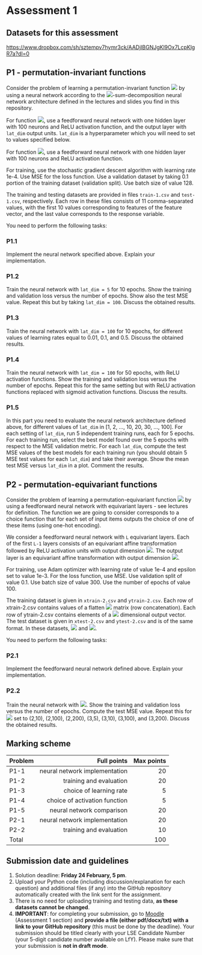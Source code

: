 # Assessment 1

## Datasets for this assessment

https://www.dropbox.com/sh/sztempv7hymr3ck/AADjIBGNJgKl9Ox7LcpKlgR7a?dl=0

## P1 - permutation-invariant functions

Consider the problem of learning a permutation-invariant function <img src="https://render.githubusercontent.com/render/math?math=f:\mathbb{R}^m\rightarrow\mathbb{R}"> by using a neural network according to the <img src="https://render.githubusercontent.com/render/math?math=(\phi,\rho)">-sum-decomposition neural network architecture defined in the lectures and slides you find in this repository.

For function <img src="https://render.githubusercontent.com/render/math?math=\phi">, use a feedforward neural network with one hidden layer with 100 neurons and ReLU activation function, and the output layer with `lat_dim` output units. `lat_dim` is a hyperparameter which you will need to set to values specified below.

For function <img src="https://render.githubusercontent.com/render/math?math=\rho">, use a feedforward neural network with one hidden layer with 100 neurons and ReLU activation function.

For training, use the stochastic gradient descent algorithm with learning rate 1e-4. Use MSE for the loss function. Use a validation dataset by taking 0.1 portion of the training dataset (validation split). Use batch size of value 128.

The training and testing datasets are provided in files `train-1.csv` and `test-1.csv`, respectively. Each row in these files consists of 11 comma-separated values, with the first 10 values corresponding to features of the feature vector, and the last value corresponds to the response variable.

You need to perform the following tasks:

### P1.1

Implement the neural network specified above. Explain your implementation.

### P1.2

Train the neural network with `lat_dim = 5` for 10 epochs. Show the training and validation loss versus the number of epochs. Show also the test MSE value. Repeat this but by taking `lat_dim = 100`. Discuss the obtained results. 

### P1.3

Train the neural network with `lat_dim = 100` for 10 epochs, for different values of learning rates equal to 0.01, 0.1, and 0.5. Discuss the obtained results.

### P1.4

Train the neural network with `lat_dim = 100` for 50 epochs, with ReLU activation functions. Show the training and validation loss versus the number of epochs. Repeat this for the same setting but with ReLU activation functions replaced with sigmoid activation functions. Discuss the results.

### P1.5

In this part you need to evaluate the neural network architecture defined above, for different values of `lat_dim` in [1, 2, ..., 10, 20, 30, ..., 100]. For each setting of `lat_dim`, run 5 independent training runs, each for 5 epochs. For each training run, select the best model found over the 5 epochs with respect to the MSE validation metric. For each `lat_dim`, compute the test MSE values of the best models for each training run (you should obtain 5 MSE test values for each `lat_dim`) and take their average. Show the mean test MSE versus `lat_dim` in a plot. Comment the results.  

## P2 - permutation-equivariant functions

Consider the problem of learning a permutation-equivariant function <img src="https://render.githubusercontent.com/render/math?math=f:\mathbb{R}^{m\times{d}}\rightarrow\{0,1\}^m"> by using a feedforward neural network with equivariant layers - see lectures for definition. The function we are going to consider corresponds to a choice function that for each set of input items outputs the choice of one of these items (using one-hot encoding).

We consider a feedforward neural network with `L` equivariant layers. Each of the first `L-1` layers consists of an equivariant affine transformation followed by ReLU activation units with output dimension <img src="https://render.githubusercontent.com/render/math?math=m\times{w}">. The output layer is an equivariant affine transformation with output dimension <img src="https://render.githubusercontent.com/render/math?math=m">.   

For training, use Adam optimizer with learning rate of value 1e-4 and epsilon set to value 1e-3. For the loss function, use MSE. Use validation split of value 0.1. Use batch size of value 300. Use the number of epochs of value 100.

The training dataset is given in `xtrain-2.csv` and `ytrain-2.csv`. Each row of xtrain-2.csv contains values of a flatten <img src="https://render.githubusercontent.com/render/math?math=m\times{d}"> matrix (row concatenation). Each row of ytrain-2.csv contains elements of a <img src="https://render.githubusercontent.com/render/math?math=m"> dimensional output vector. The test dataset is given in `xtest-2.csv` and `ytest-2.csv` and is of the same format. In these datasets, <img src="https://render.githubusercontent.com/render/math?math=m=5"> and <img src="https://render.githubusercontent.com/render/math?math=d=3">.

You need to perform the following tasks:

### P2.1

Implement the feedforward neural network defined above. Explain your implementation.

### P2.2

Train the neural network with <img src="https://render.githubusercontent.com/render/math?math=(L,w)=(2,5)">. Show the training and validation loss versus the number of epochs. Compute the test MSE value. Repeat this for <img src="https://render.githubusercontent.com/render/math?math=(L,w)"> set to (2,10), (2,100), (2,200), (3,5), (3,10), (3,100), and (3,200). Discuss the obtained results. 

## Marking scheme

| Problem | Full points | Max points |
|:--------|-----------:|-----------:|
| P1-1  | neural network implementation | 20 |
| P1-2  | training and evaluation | 20 |
| P1-3  | choice of learning rate |            5 |
| P1-4  | choice of activation function  |            5 |
| P1-5  | neural network comparison |            20 |
| P2-1  | neural network implementation |  20 |
| P2-2  | training and evaluation |  10 |
| Total |         |          100 |

## Submission date and guidelines

1. Solution deadline: **Friday 24 February, 5 pm**.
2. Upload your Python code (including discussion/explanation for each question) and additional files (if any) into the GitHub repository automatically created with the link sent for the assignment. 
3. There is no need for uploading training and testing data, **as these datasets cannot be changed**.
4. **IMPORTANT**: for completing your submission, go to [Moodle](https://moodle.lse.ac.uk/mod/assign/view.php?id=1159658) (Assessment 1 section) and **provide a file (either pdf/docx/txt) with a link to your GitHub repository** (this must be done by the deadline). Your submission should be titled clearly with your LSE Candidate Number (your 5-digit candidate number available on LfY). Please make sure that your submission is **not in draft mode**.

